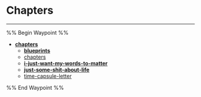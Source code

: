 # Chapters

---

%% Begin Waypoint %%
- **[chapters](../../..//Blog/chapters/chapters.md)**
	- **[blueprints](blueprints/blueprints.md)**
	- [chapters](../../..//Blog/chapters/chapters.md)
	- **[i-just-want-my-words-to-matter](i-just-want-my-words-to-matter/i-just-want-my-words-to-matter.md)**
	- **[just-some-shit-about-life](just-some-shit-about-life/just-some-shit-about-life.md)**
	- [time-capsule-letter](time-capsule-letter.md)

%% End Waypoint %%
